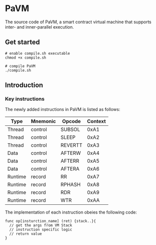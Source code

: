 # PaVM
The source code of PaVM, a smart contract virtual machine that supports inter- and inner-parallel execution.

## Get started

```shell
# enable compile.sh executable
chmod +x compile.sh

# compile PaVM
./compile.sh
```

## Introduction

### Key instructions

The newly added instructions in PaVM is listed as follows:

Type|Mnemonic|Opcode|Context
---|---|---|---
Thread|control|SUBSOL|0xA1|PUSH,|PUSH
Thread|control|SLEEP|0xA2|PUSH,|PUSH
Thread|control|REVERTT|0xA3|PUSH
Data|control|AFTERW|0xA4|PUSH,|MLOAD
Data|control|AFTERR|0xA5|PUSH,|MLOAD
Data|control|AFTERA|0xA6|PUSH,|MLOAD
Runtime|record|RR|0xA7|PUSH,|MLOAD
Runtime|record|RPHASH|0xA8|PUSH,|MLOAD
Runtime|record|RDR|0xA9|PUSH
Runtime|record|WTR|0xAA|PUSH

The implementation of each instruction obeies the following code:

```golang
func op[insturction_name] (ret) {stack..}{
  // get the args from VM Stack
  // instruction specific logic
  // return value
}
```


